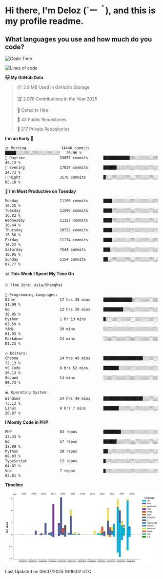 # **Hi there, I'm Deloz (*´ー｀*), and this is my profile readme.**

## **What languages you use and how much do you code?**

<!--START_SECTION:waka-->
![Code Time](http://img.shields.io/badge/Code%20Time-6%2C859%20hrs%2026%20mins-blue)

![Lines of code](https://img.shields.io/badge/From%20Hello%20World%20I%27ve%20Written-57.3%20million%20lines%20of%20code-blue)

**🐱 My GitHub Data** 

> 📦 3.9 MB Used in GitHub's Storage 
 > 
> 🏆 2,078 Contributions in the Year 2025
 > 
> 💼 Opted to Hire
 > 
> 📜 43 Public Repositories 
 > 
> 🔑 217 Private Repositories 
 > 
**I'm an Early 🐤** 

```text
🌞 Morning                14446 commits       █████░░░░░░░░░░░░░░░░░░░░   20.96 % 
🌆 Daytime                33857 commits       ████████████░░░░░░░░░░░░░   49.13 % 
🌃 Evening                17034 commits       ██████░░░░░░░░░░░░░░░░░░░   24.72 % 
🌙 Night                  3570 commits        █░░░░░░░░░░░░░░░░░░░░░░░░   05.18 % 
```
📅 **I'm Most Productive on Tuesday** 

```text
Monday                   11196 commits       ████░░░░░░░░░░░░░░░░░░░░░   16.25 % 
Tuesday                  11590 commits       ████░░░░░░░░░░░░░░░░░░░░░   16.82 % 
Wednesday                11327 commits       ████░░░░░░░░░░░░░░░░░░░░░   16.44 % 
Thursday                 10722 commits       ████░░░░░░░░░░░░░░░░░░░░░   15.56 % 
Friday                   11174 commits       ████░░░░░░░░░░░░░░░░░░░░░   16.22 % 
Saturday                 7544 commits        ███░░░░░░░░░░░░░░░░░░░░░░   10.95 % 
Sunday                   5354 commits        ██░░░░░░░░░░░░░░░░░░░░░░░   07.77 % 
```


📊 **This Week I Spent My Time On** 

```text
🕑︎ Time Zone: Asia/Shanghai

💬 Programming Languages: 
Other                    17 hrs 38 mins      █████████████░░░░░░░░░░░░   51.99 % 
Go                       12 hrs 30 mins      █████████░░░░░░░░░░░░░░░░   36.85 % 
Python                   1 hr 13 mins        █░░░░░░░░░░░░░░░░░░░░░░░░   03.59 % 
YAML                     39 mins             ░░░░░░░░░░░░░░░░░░░░░░░░░   01.93 % 
Markdown                 24 mins             ░░░░░░░░░░░░░░░░░░░░░░░░░   01.23 % 

🔥 Editors: 
Chrome                   24 hrs 49 mins      ██████████████████░░░░░░░   73.13 % 
VS Code                  8 hrs 52 mins       ███████░░░░░░░░░░░░░░░░░░   26.13 % 
GoLand                   14 mins             ░░░░░░░░░░░░░░░░░░░░░░░░░   00.73 % 

💻 Operating System: 
Windows                  24 hrs 49 mins      ██████████████████░░░░░░░   73.13 % 
Linux                    9 hrs 7 mins        ███████░░░░░░░░░░░░░░░░░░   26.87 % 
```

**I Mostly Code in PHP** 

```text
PHP                      83 repos            ████████░░░░░░░░░░░░░░░░░   33.33 % 
Go                       57 repos            ██████░░░░░░░░░░░░░░░░░░░   22.89 % 
Python                   20 repos            ██░░░░░░░░░░░░░░░░░░░░░░░   08.03 % 
TypeScript               12 repos            █░░░░░░░░░░░░░░░░░░░░░░░░   04.82 % 
Vue                      7 repos             █░░░░░░░░░░░░░░░░░░░░░░░░   02.81 % 
```



**Timeline**

![Lines of Code chart](https://raw.githubusercontent.com/deloz/deloz/main/assets/bar_graph.png)


 Last Updated on 09/07/2025 19:16:02 UTC
<!--END_SECTION:waka-->
